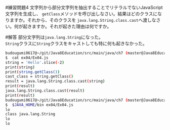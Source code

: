 #練習問題4
文字列から部分文字列を抽出することでリテラルでないJavaScript文字列を生成し、
`getClass`メソッドを呼び出しなさい。結果はどのクラスになりますか。それから、そのクラスを
`java.lang.String.class.cast`へ渡しなさい。何が起きますか。それが起きた理由は何ですか。

#解答
部分文字列は`java.lang.String`になった。  
`String`クラスに`String`クラスをキャストしても特に何も起きなかった。

```sh
budougumi0617@~/git/Java8Education/src/main/java/ch7 (master@Java8Education)
$  cat ex04/Ex04.js
string = 'Hello'.slice(-2)
print(string)
print(string.getClass())
cast_class = string.getClass()
result = java.lang.String.class.cast(string)
print(result)
java.lang.String.class.cast(result)
print(result)
budougumi0617@~/git/Java8Education/src/main/java/ch7 (master@Java8Education)
$  $JAVA_HOME/bin ex04/Ex04.js
lo
class java.lang.String
lo
lo
```
